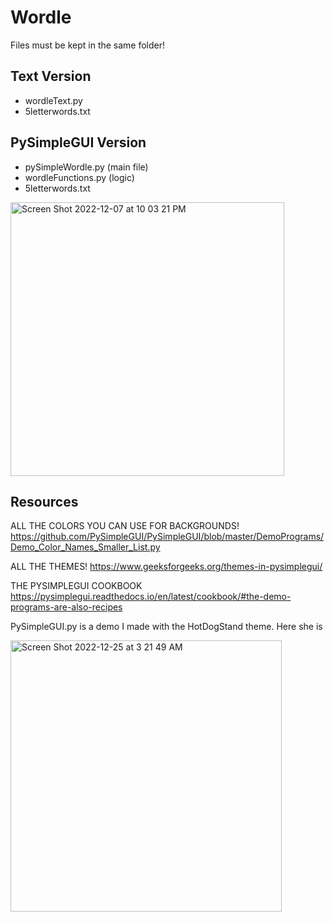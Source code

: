 # Wordle
Files must be kept in the same folder!

## Text Version
- wordleText.py
- 5letterwords.txt

## PySimpleGUI Version
- pySimpleWordle.py  (main file)
- wordleFunctions.py (logic)
- 5letterwords.txt 

<img width="438" alt="Screen Shot 2022-12-07 at 10 03 21 PM" src="https://user-images.githubusercontent.com/76240464/209466397-c9983357-7a9c-4aa9-a808-864827506031.png"> 

## Resources
ALL THE COLORS YOU CAN USE FOR BACKGROUNDS!
https://github.com/PySimpleGUI/PySimpleGUI/blob/master/DemoPrograms/Demo_Color_Names_Smaller_List.py

ALL THE THEMES!
https://www.geeksforgeeks.org/themes-in-pysimplegui/

THE PYSIMPLEGUI COOKBOOK
https://pysimplegui.readthedocs.io/en/latest/cookbook/#the-demo-programs-are-also-recipes

PySimpleGUI.py is a demo I made with the HotDogStand theme. Here she is


<img width="434" alt="Screen Shot 2022-12-25 at 3 21 49 AM" src="https://user-images.githubusercontent.com/76240464/209467770-20a0d110-6191-40f4-9aca-969bd05bfb66.png">


